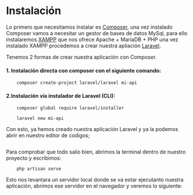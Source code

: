 # Instalación

Lo primero que necesitamos instalar es [Composer](https://getcomposer.org/), una vez instalado Composer vamos a necesitar un gestor de bases de datos MySql, para ello instalaremos [XAMPP](https://www.apachefriends.org/es/index.html) que nos ofrece Apache + MariaDB + PHP una vez instalado XAMPP procedemos a crear nuestra apliación [Laravel](https://laravel.com/docs/8.x).

Tenemos 2 formas de crear nuestra aplicación con Composer.
#### 1. Instalación directa con composer con el siguiente comando:
```
    composer create-project laravel/laravel mi-api
```

#### 2.Instalación vía instalador de Laravel (CLI):
```
    composer global require laravel/installer
```
```
    laravel new mi-api
```

Con esto, ya hemos creado nuestra aplicación Laravel y ya la podemos abrir en nuestro editor de codigos;

<img :src="$withBase('/img/project.png')">

Para comprobar que todo salio bien, abrimos la terminal dentro de nuestro proyecto y escribimos:
```
    php artisan serve
```
Esto nos levantara un servidor local donde se va estar ejecutanto nuestra aplicación, abrimos ese servidor en el navegador y veremos lo siguiente:

<img :src="$withBase('/img/aplicacion.png')">